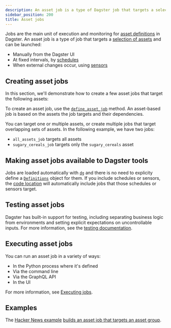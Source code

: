 ```yaml
---
description: An asset job is a type of Dagster job that targets a selection of assets and can be launched manually from the UI, or programmatically by schedules or sensors.
sidebar_position: 200
title: Asset jobs
---
```


Jobs are the main unit of execution and monitoring for [asset definitions](/guides/build/assets/defining-assets) in Dagster. An asset job is a type of job that targets a [selection of assets](/guides/build/assets/asset-selection-syntax) and can be launched:

- Manually from the Dagster UI
- At fixed intervals, by [schedules](/guides/automate/schedules)
- When external changes occur, using [sensors](/guides/automate/sensors)

## Creating asset jobs

In this section, we'll demonstrate how to create a few asset jobs that target the following assets:

<CodeExample path="docs_snippets/docs_snippets/guides/data-modeling/asset-jobs/asset-jobs.py" language="python" startAfter="start_marker_assets" endBefore="end_marker_assets" title="src/<project_name>/defs/assets.py" />

To create an asset job, use the [`define_asset_job`](/api/dagster/assets#dagster.define_asset_job) method. An asset-based job is based on the assets the job targets and their dependencies.

You can target one or multiple assets, or create multiple jobs that target overlapping sets of assets. In the following example, we have two jobs:

- `all_assets_job` targets all assets
- `sugary_cereals_job` targets only the `sugary_cereals` asset

<CodeExample path="docs_snippets/docs_snippets/guides/data-modeling/asset-jobs/asset-jobs.py" language="python" startAfter="start_marker_jobs" endBefore="end_marker_jobs" title="src/<project_name>/defs/jobs.py" />

## Making asset jobs available to Dagster tools

Jobs are loaded automatically with [`dg`](/api/clis) and there is no need to explicity define a [`Definitions`](/api/dagster/definitions) object for them. If you include schedules or sensors, the [code location](/guides/build/projects) will automatically include jobs that those schedules or sensors target.

<CodeExample path="docs_snippets/docs_snippets/concepts/assets/jobs_to_definitions.py" title="src/<project_name>/defs/assets.py"/>

## Testing asset jobs

Dagster has built-in support for testing, including separating business logic from environments and setting explicit expectations on uncontrollable inputs. For more information, see the [testing documentation](/guides/test).

## Executing asset jobs

You can run an asset job in a variety of ways:

- In the Python process where it's defined
- Via the command line
- Via the GraphQL API
- In the UI

For more information, see [Executing jobs](/guides/build/jobs/job-execution).

## Examples

The [Hacker News example](https://github.com/dagster-io/dagster/tree/master/examples/project_fully_featured) [builds an asset job that targets an asset group](https://github.com/dagster-io/dagster/blob/master/examples/project_fully_featured/project_fully_featured/jobs.py).
